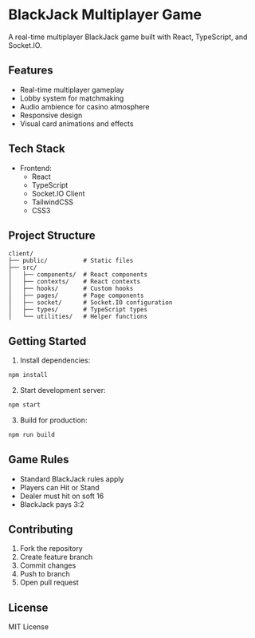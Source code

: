 # BlackJack Multiplayer Game

A real-time multiplayer BlackJack game built with React, TypeScript, and Socket.IO.

## Features

- Real-time multiplayer gameplay
- Lobby system for matchmaking
- Audio ambience for casino atmosphere
- Responsive design
- Visual card animations and effects

## Tech Stack

- Frontend:
  - React
  - TypeScript
  - Socket.IO Client
  - TailwindCSS
  - CSS3

## Project Structure

```
client/
├── public/          # Static files
├── src/
│   ├── components/  # React components
│   ├── contexts/    # React contexts
│   ├── hooks/       # Custom hooks
│   ├── pages/       # Page components
│   ├── socket/      # Socket.IO configuration
│   ├── types/       # TypeScript types
│   └── utilities/   # Helper functions
```

## Getting Started

1. Install dependencies:

```bash
npm install
```

2. Start development server:

```bash
npm start
```

3. Build for production:

```bash
npm run build
```

## Game Rules

- Standard BlackJack rules apply
- Players can Hit or Stand
- Dealer must hit on soft 16
- BlackJack pays 3:2

## Contributing

1. Fork the repository
2. Create feature branch
3. Commit changes
4. Push to branch
5. Open pull request

## License

MIT License
